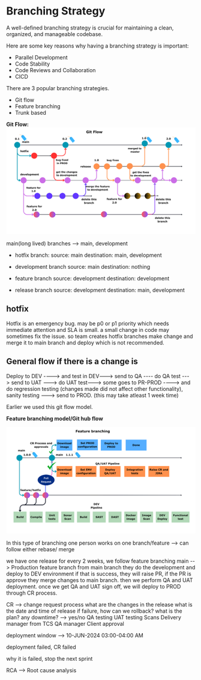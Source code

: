 # Branching Strategy

A well-defined branching strategy is crucial for maintaining a clean, organized, and manageable codebase.

Here are some key reasons why having a branching strategy is important:
* Parallel Development
* Code Stability
* Code Reviews and Collaboration
* CICD

There are 3 popular branching strategies.

* Git flow
* Feature branching
* Trunk based

**Git Flow:**
![alt text](git-flow.svg)

main(long lived) branches --> main, development

* hotfix branch:
source: main
destination:  main, development

* development branch
source: main
destination: nothing

* feature branch
source: development
destination: development

* release branch
source: development
destination: main, development

hotfix
--------
Hotfix is an emergency bug. may be p0 or p1 priority which needs immediate attention and SLA is small.
a small change in code may sometimes fix the issue. so team creates hotfix branches make change and merge it to main branch and deploy which is not recommended.

General flow if there is a change is 
-------------------------------------
Deploy to DEV ----> and test in DEV---> send to QA ---- do QA test ---> send to UAT ---> do UAT test---> some goes to PR-PROD ----> and do regression testing (changes made did not affect other functionality), sanity testing ---> send to PROD. (this may take atleast 1 week time)

Earlier we used this git flow model.

**Feature branching model/Git hub flow**

![alt text](feature.svg)

In this type of branching one person works on one branch/feature --> can follow either rebase/ merge

we have one release for every 2 weeks, we follow feature branching
main --> Production
feature branch from main branch
they do the development and deploy to DEV environment
if that is success, they will raise PR, if the PR is approve they merge changes to main branch.
then we perform QA and UAT deployment.
once we get QA and UAT sign off, we will deploy to PROD through CR process.

CR --> change request process
what are the changes in the release
what is the date and time of release
if failure, how can we rollback? what is the plan?
any downtime? --> yes/no
QA testing
UAT testing
Scans
Delivery manager from TCS
QA manager
Client approval

deployment window --> 10-JUN-2024 03:00-04:00 AM

deployment failed, CR failed

why it is failed, stop the next sprint

RCA --> Root cause analysis